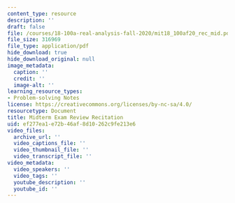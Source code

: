 ```yaml
---
content_type: resource
description: ''
draft: false
file: /courses/18-100a-real-analysis-fall-2020/mit18_100af20_rec_mid.pdf
file_size: 316969
file_type: application/pdf
hide_download: true
hide_download_original: null
image_metadata:
  caption: ''
  credit: ''
  image-alt: ''
learning_resource_types:
- Problem-solving Notes
license: https://creativecommons.org/licenses/by-nc-sa/4.0/
resourcetype: Document
title: Midterm Exam Review Recitation
uid: ef277ea1-e72b-46af-8d10-262c9fe213e6
video_files:
  archive_url: ''
  video_captions_file: ''
  video_thumbnail_file: ''
  video_transcript_file: ''
video_metadata:
  video_speakers: ''
  video_tags: ''
  youtube_description: ''
  youtube_id: ''
---
```

